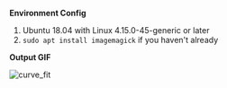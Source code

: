 **Environment Config**

1. Ubuntu 18.04 with Linux 4.15.0-45-generic or later
2. `sudo apt install imagemagick` if you haven't already

**Output GIF** 

![curve_fit](https://user-images.githubusercontent.com/6133914/53752967-13f11180-3ed6-11e9-904b-8ef20f2fa757.gif)
    
